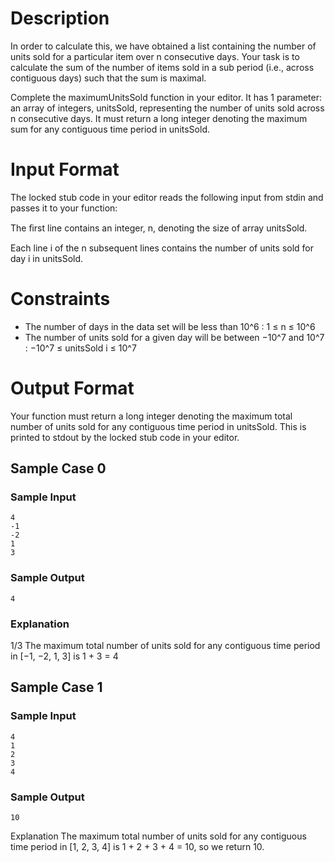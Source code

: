# Description

In order to calculate this, we have obtained a list containing the number of units sold for a particular item over n consecutive days. Your task is to calculate the sum of the number of items sold in a sub period (i.e., across contiguous days) such that the sum is maximal.

Complete the maximumUnitsSold function in your editor. It has 1 parameter: an array of integers, unitsSold, representing the number of units sold across n consecutive days. It must return a long integer denoting the maximum sum for any contiguous time period in unitsSold.

# Input Format

The locked stub code in your editor reads the following input from stdin and passes it to your function:

The ﬁrst line contains an integer, n, denoting the size of array unitsSold.

Each line i of the n subsequent lines contains the number of units sold for day i in unitsSold.

# Constraints

   * The number of days in the data set will be less than 10^6 : 1 ≤ n ≤ 10^6 
   * The number of units sold for a given day will be between −10^7 and 10^7 : −10^7 ≤ unitsSold i ≤ 10^7

# Output Format

Your function must return a long integer denoting the maximum total number of units sold for any contiguous time period in unitsSold. This is printed to stdout by the locked stub code in your editor.

## Sample Case 0

### Sample Input

    4 
    -1 
    -2
    1
    3

### Sample Output

    4   

### Explanation

1/3 The maximum total number of units sold for any contiguous time period in [−1, −2, 1, 3] is 1 + 3 = 4


## Sample Case 1

### Sample Input

    4
    1
    2
    3 
    4

### Sample Output

    10

Explanation The maximum total number of units sold for any contiguous time period in [1, 2, 3, 4] is 1 + 2 + 3 + 4 = 10, so we return 10.